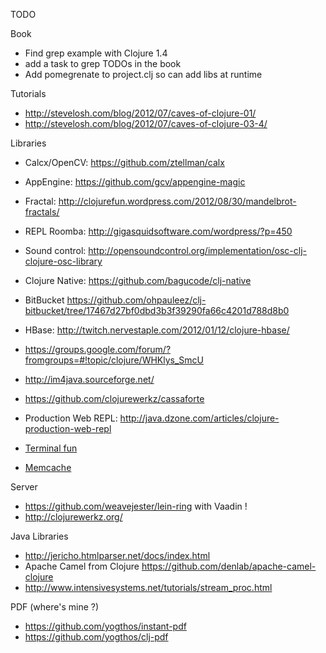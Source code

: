 TODO

Book
* Find grep example with Clojure 1.4
* add a task to grep TODOs in the book
* Add pomegrenate to project.clj so can add libs at runtime

Tutorials
* http://stevelosh.com/blog/2012/07/caves-of-clojure-01/
* http://stevelosh.com/blog/2012/07/caves-of-clojure-03-4/

Libraries
* Calcx/OpenCV: https://github.com/ztellman/calx
* AppEngine: https://github.com/gcv/appengine-magic
* Fractal: http://clojurefun.wordpress.com/2012/08/30/mandelbrot-fractals/
* REPL Roomba: http://gigasquidsoftware.com/wordpress/?p=450
* Sound control: http://opensoundcontrol.org/implementation/osc-clj-clojure-osc-library
* Clojure Native: https://github.com/bagucode/clj-native
* BitBucket https://github.com/ohpauleez/clj-bitbucket/tree/17467d27bf0dbd3b3f39290fa66c4201d788d8b0
* HBase: http://twitch.nervestaple.com/2012/01/12/clojure-hbase/
* https://groups.google.com/forum/?fromgroups=#!topic/clojure/WHKlys_SmcU
* http://im4java.sourceforge.net/
* https://github.com/clojurewerkz/cassaforte
* Production Web REPL: http://java.dzone.com/articles/clojure-production-web-repl
* [Terminal fun](https://github.com/sjl/clojure-lanterna/)

* [Memcache](http://clojurememcached.info/articles/getting_started.html)

Server
* https://github.com/weavejester/lein-ring with Vaadin !
* http://clojurewerkz.org/

Java Libraries
* http://jericho.htmlparser.net/docs/index.html
* Apache Camel from Clojure https://github.com/denlab/apache-camel-clojure 
* http://www.intensivesystems.net/tutorials/stream_proc.html

PDF (where's mine ?)

* https://github.com/yogthos/instant-pdf
* https://github.com/yogthos/clj-pdf